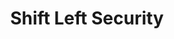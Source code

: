 ---
# Accomplishments widget.
widget: "howto"  # Widget name:  common, howto perspective, reading, cd-with-jenkins-and-docker  etc
headless: true  # This file represents a page section.
active: true  # Activate this widget? true/false
weight: 3 # Order that this section will appear.
title: "Shift Left Security"
subtitle: ""

# Date format
date_format: "Jan 2006"

# Accomplishments.
#   Add/remove as many `[[item]]` blocks below as you like.
#   `title`, `organization` and `date_start` are the required parameters.
#   Leave other parameters empty if not required.
#   Begin/end multi-line descriptions with 3 quotes `"""`.
item:
 

smallItem: 
 - title: "Shifting Security Left, Into The Application"
   summary: "activestate.com"
   linkText: ""
   linkUrl: "https://www.activestate.com/blog/shifting-security-left-application/"
   openNewWindow: 
   image: "https://res.cloudinary.com/agile-seo/image/fetch/w_62,dpr_1.0,d_blank_am8gzx.png/https%3A%2F%2Flogo.clearbit.com%2Factivestate.com%3Fsize%3D250" 
 - title: "Shift Security Left through DevSecOps"
   summary: "aws.amazon.com"
   linkText: ""
   linkUrl: "https://aws.amazon.com/blogs/apn/shift-security-left-through-dev-sec-ops-accenture/"
   openNewWindow: 
   image: "https://res.cloudinary.com/agile-seo/image/fetch/w_62,dpr_1.0,d_blank_am8gzx.png/https%3A%2F%2Flogo.clearbit.com%2Faws.amazon.com%3Fsize%3D250" 
 - title: "Security Needs to Shift Left – and Right"
   summary: "veracode.com"
   linkText: ""
   linkUrl: "https://www.veracode.com/blog/managing-appsec/security-needs-shift-left-%E2%80%93-and-right"
   openNewWindow:
   image: "https://res.cloudinary.com/agile-seo/image/fetch/w_62,dpr_1.0,d_blank_am8gzx.png/https%3A%2F%2Flogo.clearbit.com%2Fveracode.com%3Fsize%3D250"
 - title: "Shifting Security Left: How to Bake Security into Your Software Delivery Process"
   summary: "xebialabs.com"
   linkText: ""
   linkUrl: "https://blog.xebialabs.com/2018/08/14/shifting-security-left-how-to-bake-security-into-your-software-delivery-process/"
   openNewWindow: 
   image: "https://res.cloudinary.com/agile-seo/image/fetch/w_62,dpr_1.0,d_blank_am8gzx.png/https%3A%2F%2Flogo.clearbit.com%2Fxebialabs.com%3Fsize%3D250" 
   openNewWindow:
 - title: "Shifting Left: How Operations Can Bring Security Into a Process Earlier"
   summary: "pagerduty.com"
   linkText: ""
   linkUrl: "https://www.pagerduty.com/blog/shift-left-security/"
   openNewWindow: 
   image: "https://res.cloudinary.com/agile-seo/image/fetch/w_62,dpr_1.0,d_blank_am8gzx.png/https%3A%2F%2Flogo.clearbit.com%2Fpagerduty.com%3Fsize%3D250" 
   openNewWindow:
 - title: "Security's Role in the Shift Left in Application Security"
   summary: "infosecurity-magazine.com"
   linkText: ""
   linkUrl: "https://www.infosecurity-magazine.com/opinions/securitys-role-shift-left/"
   openNewWindow: 
   image: "https://res.cloudinary.com/agile-seo/image/fetch/w_62,dpr_1.0,d_blank_am8gzx.png/https%3A%2F%2Flogo.clearbit.com%2Finfosecurity-magazine.com%3Fsize%3D250" 
   openNewWindow:
 - title: "How SecOps Improves IT Security Through A Shift-Left Approach"
   summary: "bmc.com"
   linkText: ""
   linkUrl: "https://www.bmc.com/blogs/how-secops-improves-it-security-through-a-shift-left-approach/"
   openNewWindow: 
   image: "https://res.cloudinary.com/agile-seo/image/fetch/w_62,dpr_1.0,d_blank_am8gzx.png/https%3A%2F%2Flogo.clearbit.com%2Fbmc.com%3Fsize%3D250" 
---